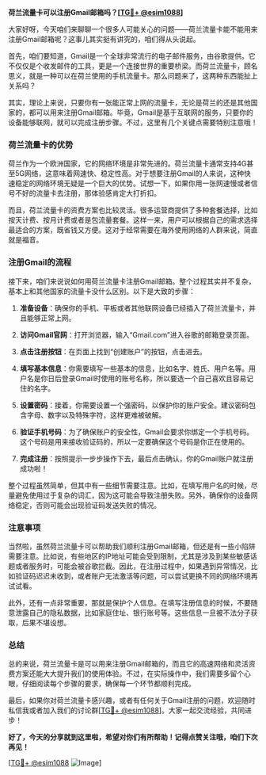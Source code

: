 **荷兰流量卡可以注册Gmail邮箱吗？[[TG💪+ @esim1088](https://t.me/s/esim1088)]**

大家好呀，今天咱们来聊聊一个很多人可能关心的问题——荷兰流量卡能不能用来注册Gmail邮箱呢？这事儿其实挺有讲究的，咱们得从头说起。

首先，咱们要知道，Gmail是一个全球非常流行的电子邮件服务，由谷歌提供。它不仅仅是个收发邮件的工具，更是一个连接世界的重要桥梁。而荷兰流量卡，顾名思义，就是一种可以在荷兰使用的手机流量卡。那么问题来了，这两种东西能扯上关系吗？

其实，理论上来说，只要你有一张能正常上网的流量卡，无论是荷兰的还是其他国家的，都可以用来注册Gmail邮箱。毕竟，Gmail是基于互联网的服务，只要你的设备能够联网，就可以完成注册步骤。不过，这里有几个关键点需要特别注意哦！

### **荷兰流量卡的优势**

荷兰作为一个欧洲国家，它的网络环境是非常先进的。荷兰流量卡通常支持4G甚至5G网络，这意味着网速快、稳定性高。对于想要注册Gmail的人来说，这种快速稳定的网络环境无疑是一个巨大的优势。试想一下，如果你用一张网速慢或者信号不好的流量卡去注册，那体验感肯定大打折扣。

而且，荷兰流量卡的资费方案也比较灵活。很多运营商提供了多种套餐选择，比如按天计费、按月计费或者是包流量套餐。这样一来，用户可以根据自己的需求选择最适合的方案，既省钱又方便。这对于经常需要在海外使用网络的人群来说，简直就是福音。

### **注册Gmail的流程**

接下来，咱们来说说如何用荷兰流量卡注册Gmail邮箱。整个过程其实并不复杂，基本上和其他国家的流量卡没什么区别。以下是大致的步骤：

1. **准备设备**：确保你的手机、平板或者其他联网设备已经插入了荷兰流量卡，并且能够正常上网。
   
2. **访问Gmail官网**：打开浏览器，输入“Gmail.com”进入谷歌的邮箱登录页面。

3. **点击注册按钮**：在页面上找到“创建账户”的按钮，点击进去。

4. **填写基本信息**：你需要填写一些基本的信息，比如名字、姓氏、用户名等。用户名是你日后登录Gmail时使用的账号名称，所以要选一个自己喜欢且容易记住的名字。

5. **设置密码**：接着，你需要设置一个强密码，以保护你的账户安全。建议密码包含字母、数字以及特殊字符，这样更难被破解。

6. **验证手机号码**：为了确保账户的安全性，Gmail会要求你绑定一个手机号码。这个号码是用来接收验证码的，所以一定要确保这个号码是你正在使用的。

7. **完成注册**：按照提示一步步操作下去，最后点击确认，你的Gmail账户就注册成功啦！

整个过程虽然简单，但其中有一些细节需要注意。比如，在填写用户名的时候，尽量避免使用过于复杂的词汇，因为这可能会导致注册失败。另外，确保你的设备网络稳定，否则可能会出现验证码发送失败的情况。

### **注意事项**

当然啦，虽然荷兰流量卡可以帮助我们顺利注册Gmail邮箱，但还是有一些小陷阱需要注意。比如说，有些地区的IP地址可能会受到限制，尤其是涉及到某些敏感话题或者服务时，可能会被谷歌拦截。因此，在注册过程中，如果遇到异常情况，比如验证码迟迟未收到，或者账户无法激活等问题，可以尝试更换不同的网络环境再试试看。

此外，还有一点非常重要，那就是保护个人信息。在填写注册信息的时候，不要随意泄露自己的隐私数据，比如家庭住址、银行账号等。这些信息一旦被不法分子获取，后果不堪设想。

### **总结**

总的来说，荷兰流量卡是可以用来注册Gmail邮箱的，而且它的高速网络和灵活资费方案还能大大提升我们的使用体验。不过，在实际操作中，我们需要多留个心眼，仔细阅读每个步骤的要求，确保每一个环节都顺利完成。

最后，如果你对荷兰流量卡感兴趣，或者有任何关于Gmail注册的问题，欢迎随时私信我或者加入我们的讨论群[[TG💪+ @esim1088](https://t.me/s/esim1088)]。大家一起交流经验，共同进步！ 

**好了，今天的分享就到这里啦，希望对你们有所帮助！记得点赞关注哦，咱们下次再见！** 

[[TG💪+ @esim1088](https://t.me/s/esim1088) ![Image](https://i.postimg.cc/4NQfJmqS/Snipaste-2025-05-13-00-14-12.png)]